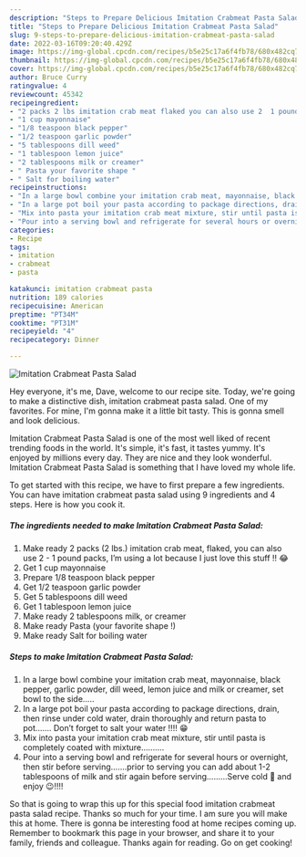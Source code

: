 ```yaml
---
description: "Steps to Prepare Delicious Imitation Crabmeat Pasta Salad"
title: "Steps to Prepare Delicious Imitation Crabmeat Pasta Salad"
slug: 9-steps-to-prepare-delicious-imitation-crabmeat-pasta-salad
date: 2022-03-16T09:20:40.429Z
image: https://img-global.cpcdn.com/recipes/b5e25c17a6f4fb78/680x482cq70/imitation-crabmeat-pasta-salad-recipe-main-photo.jpg
thumbnail: https://img-global.cpcdn.com/recipes/b5e25c17a6f4fb78/680x482cq70/imitation-crabmeat-pasta-salad-recipe-main-photo.jpg
cover: https://img-global.cpcdn.com/recipes/b5e25c17a6f4fb78/680x482cq70/imitation-crabmeat-pasta-salad-recipe-main-photo.jpg
author: Bruce Curry
ratingvalue: 4
reviewcount: 45342
recipeingredient:
- "2 packs 2 lbs imitation crab meat flaked you can also use 2  1 pound packs Im using a lot because I just love this stuff  "
- "1 cup mayonnaise"
- "1/8 teaspoon black pepper"
- "1/2 teaspoon garlic powder"
- "5 tablespoons dill weed"
- "1 tablespoon lemon juice"
- "2 tablespoons milk or creamer"
- " Pasta your favorite shape "
- " Salt for boiling water"
recipeinstructions:
- "In a large bowl combine your imitation crab meat, mayonnaise, black pepper, garlic powder, dill weed, lemon juice and milk or creamer, set bowl to the side....."
- "In a large pot boil your pasta according to package directions, drain, then rinse under cold water, drain thoroughly and return pasta to pot....... Don’t forget to salt your water !!!! 😁"
- "Mix into pasta your imitation crab meat mixture, stir until pasta is completely coated with mixture.........."
- "Pour into a serving bowl and refrigerate for several hours or overnight, then stir before serving.......prior to serving you can add about 1-2 tablespoons of milk and stir again before serving.........Serve cold 🥶 and enjoy 😉!!!!"
categories:
- Recipe
tags:
- imitation
- crabmeat
- pasta

katakunci: imitation crabmeat pasta 
nutrition: 189 calories
recipecuisine: American
preptime: "PT34M"
cooktime: "PT31M"
recipeyield: "4"
recipecategory: Dinner

---
```



![Imitation Crabmeat Pasta Salad](https://img-global.cpcdn.com/recipes/b5e25c17a6f4fb78/680x482cq70/imitation-crabmeat-pasta-salad-recipe-main-photo.jpg)

Hey everyone, it's me, Dave, welcome to our recipe site. Today, we're going to make a distinctive dish, imitation crabmeat pasta salad. One of my favorites. For mine, I'm gonna make it a little bit tasty. This is gonna smell and look delicious.

Imitation Crabmeat Pasta Salad is one of the most well liked of recent trending foods in the world. It's simple, it's fast, it tastes yummy. It's enjoyed by millions every day. They are nice and they look wonderful. Imitation Crabmeat Pasta Salad is something that I have loved my whole life.




To get started with this recipe, we have to first prepare a few ingredients. You can have imitation crabmeat pasta salad using 9 ingredients and 4 steps. Here is how you cook it.

<!--inarticleads1-->

##### The ingredients needed to make Imitation Crabmeat Pasta Salad:

1. Make ready 2 packs (2 lbs.) imitation crab meat, flaked, you can also use 2 - 1 pound packs, I’m using a lot because I just love this stuff !! 😂
1. Get 1 cup mayonnaise
1. Prepare 1/8 teaspoon black pepper
1. Get 1/2 teaspoon garlic powder
1. Get 5 tablespoons dill weed
1. Get 1 tablespoon lemon juice
1. Make ready 2 tablespoons milk, or creamer
1. Make ready  Pasta (your favorite shape !)
1. Make ready  Salt for boiling water




<!--inarticleads2-->

##### Steps to make Imitation Crabmeat Pasta Salad:

1. In a large bowl combine your imitation crab meat, mayonnaise, black pepper, garlic powder, dill weed, lemon juice and milk or creamer, set bowl to the side.....
1. In a large pot boil your pasta according to package directions, drain, then rinse under cold water, drain thoroughly and return pasta to pot....... Don’t forget to salt your water !!!! 😁
1. Mix into pasta your imitation crab meat mixture, stir until pasta is completely coated with mixture..........
1. Pour into a serving bowl and refrigerate for several hours or overnight, then stir before serving.......prior to serving you can add about 1-2 tablespoons of milk and stir again before serving.........Serve cold 🥶 and enjoy 😉!!!!




So that is going to wrap this up for this special food imitation crabmeat pasta salad recipe. Thanks so much for your time. I am sure you will make this at home. There is gonna be interesting food at home recipes coming up. Remember to bookmark this page in your browser, and share it to your family, friends and colleague. Thanks again for reading. Go on get cooking!
